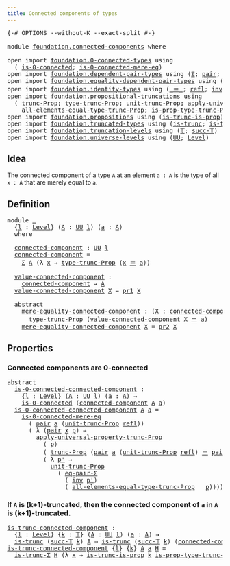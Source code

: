 ```yaml
---
title: Connected components of types
---
```


<pre class="Agda"><a id="55" class="Symbol">{-#</a> <a id="59" class="Keyword">OPTIONS</a> <a id="67" class="Pragma">--without-K</a> <a id="79" class="Pragma">--exact-split</a> <a id="93" class="Symbol">#-}</a>

<a id="98" class="Keyword">module</a> <a id="105" href="foundation.connected-components.html" class="Module">foundation.connected-components</a> <a id="137" class="Keyword">where</a>

<a id="144" class="Keyword">open</a> <a id="149" class="Keyword">import</a> <a id="156" href="foundation.0-connected-types.html" class="Module">foundation.0-connected-types</a> <a id="185" class="Keyword">using</a>
  <a id="193" class="Symbol">(</a> <a id="195" href="foundation.0-connected-types.html#1858" class="Function">is-0-connected</a><a id="209" class="Symbol">;</a> <a id="211" href="foundation.0-connected-types.html#2434" class="Function">is-0-connected-mere-eq</a><a id="233" class="Symbol">)</a>
<a id="235" class="Keyword">open</a> <a id="240" class="Keyword">import</a> <a id="247" href="foundation.dependent-pair-types.html" class="Module">foundation.dependent-pair-types</a> <a id="279" class="Keyword">using</a> <a id="285" class="Symbol">(</a><a id="286" href="foundation-core.dependent-pair-types.html#515" class="Record">Σ</a><a id="287" class="Symbol">;</a> <a id="289" href="foundation-core.dependent-pair-types.html#588" class="InductiveConstructor">pair</a><a id="293" class="Symbol">;</a> <a id="295" href="foundation-core.dependent-pair-types.html#605" class="Field">pr1</a><a id="298" class="Symbol">;</a> <a id="300" href="foundation-core.dependent-pair-types.html#617" class="Field">pr2</a><a id="303" class="Symbol">)</a>
<a id="305" class="Keyword">open</a> <a id="310" class="Keyword">import</a> <a id="317" href="foundation.equality-dependent-pair-types.html" class="Module">foundation.equality-dependent-pair-types</a> <a id="358" class="Keyword">using</a> <a id="364" class="Symbol">(</a><a id="365" href="foundation-core.equality-dependent-pair-types.html#1278" class="Function">eq-pair-Σ</a><a id="374" class="Symbol">)</a>
<a id="376" class="Keyword">open</a> <a id="381" class="Keyword">import</a> <a id="388" href="foundation.identity-types.html" class="Module">foundation.identity-types</a> <a id="414" class="Keyword">using</a> <a id="420" class="Symbol">(</a><a id="421" href="foundation-core.identity-types.html#1865" class="Function Operator">_＝_</a><a id="424" class="Symbol">;</a> <a id="426" href="foundation-core.identity-types.html#1820" class="InductiveConstructor">refl</a><a id="430" class="Symbol">;</a> <a id="432" href="foundation-core.identity-types.html#2729" class="Function">inv</a><a id="435" class="Symbol">)</a>
<a id="437" class="Keyword">open</a> <a id="442" class="Keyword">import</a> <a id="449" href="foundation.propositional-truncations.html" class="Module">foundation.propositional-truncations</a> <a id="486" class="Keyword">using</a>
  <a id="494" class="Symbol">(</a> <a id="496" href="foundation.propositional-truncations.html#2707" class="Function">trunc-Prop</a><a id="506" class="Symbol">;</a> <a id="508" href="foundation.propositional-truncations.html#2209" class="Function">type-trunc-Prop</a><a id="523" class="Symbol">;</a> <a id="525" href="foundation.propositional-truncations.html#2293" class="Function">unit-trunc-Prop</a><a id="540" class="Symbol">;</a> <a id="542" href="foundation.propositional-truncations.html#5775" class="Function">apply-universal-property-trunc-Prop</a><a id="577" class="Symbol">;</a>
    <a id="583" href="foundation.propositional-truncations.html#2514" class="Function">all-elements-equal-type-trunc-Prop</a><a id="617" class="Symbol">;</a> <a id="619" href="foundation.propositional-truncations.html#2388" class="Function">is-prop-type-trunc-Prop</a><a id="642" class="Symbol">)</a>
<a id="644" class="Keyword">open</a> <a id="649" class="Keyword">import</a> <a id="656" href="foundation.propositions.html" class="Module">foundation.propositions</a> <a id="680" class="Keyword">using</a> <a id="686" class="Symbol">(</a><a id="687" href="foundation.propositions.html#979" class="Function">is-trunc-is-prop</a><a id="703" class="Symbol">)</a>
<a id="705" class="Keyword">open</a> <a id="710" class="Keyword">import</a> <a id="717" href="foundation.truncated-types.html" class="Module">foundation.truncated-types</a> <a id="744" class="Keyword">using</a> <a id="750" class="Symbol">(</a><a id="751" href="foundation-core.truncated-types.html#1741" class="Function">is-trunc</a><a id="759" class="Symbol">;</a> <a id="761" href="foundation-core.truncated-types.html#5741" class="Function">is-trunc-Σ</a><a id="771" class="Symbol">)</a>
<a id="773" class="Keyword">open</a> <a id="778" class="Keyword">import</a> <a id="785" href="foundation.truncation-levels.html" class="Module">foundation.truncation-levels</a> <a id="814" class="Keyword">using</a> <a id="820" class="Symbol">(</a><a id="821" href="foundation-core.truncation-levels.html#395" class="Datatype">𝕋</a><a id="822" class="Symbol">;</a> <a id="824" href="foundation-core.truncation-levels.html#432" class="InductiveConstructor">succ-𝕋</a><a id="830" class="Symbol">)</a>
<a id="832" class="Keyword">open</a> <a id="837" class="Keyword">import</a> <a id="844" href="foundation.universe-levels.html" class="Module">foundation.universe-levels</a> <a id="871" class="Keyword">using</a> <a id="877" class="Symbol">(</a><a id="878" href="foundation-core.universe-levels.html#235" class="Primitive">UU</a><a id="880" class="Symbol">;</a> <a id="882" href="Agda.Primitive.html#597" class="Postulate">Level</a><a id="887" class="Symbol">)</a>
</pre>
## Idea

The connected component of a type `A` at an element `a : A` is the type of all `x : A` that are merely equal to `a`.

## Definition

<pre class="Agda"><a id="1044" class="Keyword">module</a> <a id="1051" href="foundation.connected-components.html#1051" class="Module">_</a>
  <a id="1055" class="Symbol">{</a><a id="1056" href="foundation.connected-components.html#1056" class="Bound">l</a> <a id="1058" class="Symbol">:</a> <a id="1060" href="Agda.Primitive.html#597" class="Postulate">Level</a><a id="1065" class="Symbol">}</a> <a id="1067" class="Symbol">(</a><a id="1068" href="foundation.connected-components.html#1068" class="Bound">A</a> <a id="1070" class="Symbol">:</a> <a id="1072" href="foundation-core.universe-levels.html#235" class="Primitive">UU</a> <a id="1075" href="foundation.connected-components.html#1056" class="Bound">l</a><a id="1076" class="Symbol">)</a> <a id="1078" class="Symbol">(</a><a id="1079" href="foundation.connected-components.html#1079" class="Bound">a</a> <a id="1081" class="Symbol">:</a> <a id="1083" href="foundation.connected-components.html#1068" class="Bound">A</a><a id="1084" class="Symbol">)</a>
  <a id="1088" class="Keyword">where</a>

  <a id="1097" href="foundation.connected-components.html#1097" class="Function">connected-component</a> <a id="1117" class="Symbol">:</a> <a id="1119" href="foundation-core.universe-levels.html#235" class="Primitive">UU</a> <a id="1122" href="foundation.connected-components.html#1056" class="Bound">l</a>
  <a id="1126" href="foundation.connected-components.html#1097" class="Function">connected-component</a> <a id="1146" class="Symbol">=</a>
    <a id="1152" href="foundation-core.dependent-pair-types.html#515" class="Record">Σ</a> <a id="1154" href="foundation.connected-components.html#1068" class="Bound">A</a> <a id="1156" class="Symbol">(λ</a> <a id="1159" href="foundation.connected-components.html#1159" class="Bound">x</a> <a id="1161" class="Symbol">→</a> <a id="1163" href="foundation.propositional-truncations.html#2209" class="Function">type-trunc-Prop</a> <a id="1179" class="Symbol">(</a><a id="1180" href="foundation.connected-components.html#1159" class="Bound">x</a> <a id="1182" href="foundation-core.identity-types.html#1865" class="Function Operator">＝</a> <a id="1184" href="foundation.connected-components.html#1079" class="Bound">a</a><a id="1185" class="Symbol">))</a>

  <a id="1191" href="foundation.connected-components.html#1191" class="Function">value-connected-component</a> <a id="1217" class="Symbol">:</a>
    <a id="1223" href="foundation.connected-components.html#1097" class="Function">connected-component</a> <a id="1243" class="Symbol">→</a> <a id="1245" href="foundation.connected-components.html#1068" class="Bound">A</a>
  <a id="1249" href="foundation.connected-components.html#1191" class="Function">value-connected-component</a> <a id="1275" href="foundation.connected-components.html#1275" class="Bound">X</a> <a id="1277" class="Symbol">=</a> <a id="1279" href="foundation-core.dependent-pair-types.html#605" class="Field">pr1</a> <a id="1283" href="foundation.connected-components.html#1275" class="Bound">X</a>

  <a id="1288" class="Keyword">abstract</a>
    <a id="1301" href="foundation.connected-components.html#1301" class="Function">mere-equality-connected-component</a> <a id="1335" class="Symbol">:</a> <a id="1337" class="Symbol">(</a><a id="1338" href="foundation.connected-components.html#1338" class="Bound">X</a> <a id="1340" class="Symbol">:</a> <a id="1342" href="foundation.connected-components.html#1097" class="Function">connected-component</a><a id="1361" class="Symbol">)</a> <a id="1363" class="Symbol">→</a>
      <a id="1371" href="foundation.propositional-truncations.html#2209" class="Function">type-trunc-Prop</a> <a id="1387" class="Symbol">(</a><a id="1388" href="foundation.connected-components.html#1191" class="Function">value-connected-component</a> <a id="1414" href="foundation.connected-components.html#1338" class="Bound">X</a> <a id="1416" href="foundation-core.identity-types.html#1865" class="Function Operator">＝</a> <a id="1418" href="foundation.connected-components.html#1079" class="Bound">a</a><a id="1419" class="Symbol">)</a>
    <a id="1425" href="foundation.connected-components.html#1301" class="Function">mere-equality-connected-component</a> <a id="1459" href="foundation.connected-components.html#1459" class="Bound">X</a> <a id="1461" class="Symbol">=</a> <a id="1463" href="foundation-core.dependent-pair-types.html#617" class="Field">pr2</a> <a id="1467" href="foundation.connected-components.html#1459" class="Bound">X</a>
</pre>
## Properties

### Connected components are 0-connected

<pre class="Agda"><a id="1539" class="Keyword">abstract</a>
  <a id="is-0-connected-connected-component"></a><a id="1550" href="foundation.connected-components.html#1550" class="Function">is-0-connected-connected-component</a> <a id="1585" class="Symbol">:</a>
    <a id="1591" class="Symbol">{</a><a id="1592" href="foundation.connected-components.html#1592" class="Bound">l</a> <a id="1594" class="Symbol">:</a> <a id="1596" href="Agda.Primitive.html#597" class="Postulate">Level</a><a id="1601" class="Symbol">}</a> <a id="1603" class="Symbol">(</a><a id="1604" href="foundation.connected-components.html#1604" class="Bound">A</a> <a id="1606" class="Symbol">:</a> <a id="1608" href="foundation-core.universe-levels.html#235" class="Primitive">UU</a> <a id="1611" href="foundation.connected-components.html#1592" class="Bound">l</a><a id="1612" class="Symbol">)</a> <a id="1614" class="Symbol">(</a><a id="1615" href="foundation.connected-components.html#1615" class="Bound">a</a> <a id="1617" class="Symbol">:</a> <a id="1619" href="foundation.connected-components.html#1604" class="Bound">A</a><a id="1620" class="Symbol">)</a> <a id="1622" class="Symbol">→</a>
    <a id="1628" href="foundation.0-connected-types.html#1858" class="Function">is-0-connected</a> <a id="1643" class="Symbol">(</a><a id="1644" href="foundation.connected-components.html#1097" class="Function">connected-component</a> <a id="1664" href="foundation.connected-components.html#1604" class="Bound">A</a> <a id="1666" href="foundation.connected-components.html#1615" class="Bound">a</a><a id="1667" class="Symbol">)</a>
  <a id="1671" href="foundation.connected-components.html#1550" class="Function">is-0-connected-connected-component</a> <a id="1706" href="foundation.connected-components.html#1706" class="Bound">A</a> <a id="1708" href="foundation.connected-components.html#1708" class="Bound">a</a> <a id="1710" class="Symbol">=</a>
    <a id="1716" href="foundation.0-connected-types.html#2434" class="Function">is-0-connected-mere-eq</a>
      <a id="1745" class="Symbol">(</a> <a id="1747" href="foundation-core.dependent-pair-types.html#588" class="InductiveConstructor">pair</a> <a id="1752" href="foundation.connected-components.html#1708" class="Bound">a</a> <a id="1754" class="Symbol">(</a><a id="1755" href="foundation.propositional-truncations.html#2293" class="Function">unit-trunc-Prop</a> <a id="1771" href="foundation-core.identity-types.html#1820" class="InductiveConstructor">refl</a><a id="1775" class="Symbol">))</a>
      <a id="1784" class="Symbol">(</a> <a id="1786" class="Symbol">λ</a> <a id="1788" class="Symbol">(</a><a id="1789" href="foundation-core.dependent-pair-types.html#588" class="InductiveConstructor">pair</a> <a id="1794" href="foundation.connected-components.html#1794" class="Bound">x</a> <a id="1796" href="foundation.connected-components.html#1796" class="Bound">p</a><a id="1797" class="Symbol">)</a> <a id="1799" class="Symbol">→</a>
        <a id="1809" href="foundation.propositional-truncations.html#5775" class="Function">apply-universal-property-trunc-Prop</a>
          <a id="1855" class="Symbol">(</a> <a id="1857" href="foundation.connected-components.html#1796" class="Bound">p</a><a id="1858" class="Symbol">)</a>
          <a id="1870" class="Symbol">(</a> <a id="1872" href="foundation.propositional-truncations.html#2707" class="Function">trunc-Prop</a> <a id="1883" class="Symbol">(</a><a id="1884" href="foundation-core.dependent-pair-types.html#588" class="InductiveConstructor">pair</a> <a id="1889" href="foundation.connected-components.html#1708" class="Bound">a</a> <a id="1891" class="Symbol">(</a><a id="1892" href="foundation.propositional-truncations.html#2293" class="Function">unit-trunc-Prop</a> <a id="1908" href="foundation-core.identity-types.html#1820" class="InductiveConstructor">refl</a><a id="1912" class="Symbol">)</a> <a id="1914" href="foundation-core.identity-types.html#1865" class="Function Operator">＝</a> <a id="1916" href="foundation-core.dependent-pair-types.html#588" class="InductiveConstructor">pair</a> <a id="1921" href="foundation.connected-components.html#1794" class="Bound">x</a> <a id="1923" href="foundation.connected-components.html#1796" class="Bound">p</a><a id="1924" class="Symbol">))</a>
          <a id="1937" class="Symbol">(</a> <a id="1939" class="Symbol">λ</a> <a id="1941" href="foundation.connected-components.html#1941" class="Bound">p&#39;</a> <a id="1944" class="Symbol">→</a>
            <a id="1958" href="foundation.propositional-truncations.html#2293" class="Function">unit-trunc-Prop</a>
              <a id="1988" class="Symbol">(</a> <a id="1990" href="foundation-core.equality-dependent-pair-types.html#1278" class="Function">eq-pair-Σ</a>
                <a id="2016" class="Symbol">(</a> <a id="2018" href="foundation-core.identity-types.html#2729" class="Function">inv</a> <a id="2022" href="foundation.connected-components.html#1941" class="Bound">p&#39;</a><a id="2024" class="Symbol">)</a>
                <a id="2042" class="Symbol">(</a> <a id="2044" href="foundation.propositional-truncations.html#2514" class="Function">all-elements-equal-type-trunc-Prop</a> <a id="2079" class="Symbol">_</a> <a id="2081" href="foundation.connected-components.html#1796" class="Bound">p</a><a id="2082" class="Symbol">))))</a>
</pre>
### If `A` is (k+1)-truncated, then the connected component of `a` in `A` is (k+1)-truncated.

<pre class="Agda"><a id="is-trunc-connected-component"></a><a id="2195" href="foundation.connected-components.html#2195" class="Function">is-trunc-connected-component</a> <a id="2224" class="Symbol">:</a>
  <a id="2228" class="Symbol">{</a><a id="2229" href="foundation.connected-components.html#2229" class="Bound">l</a> <a id="2231" class="Symbol">:</a> <a id="2233" href="Agda.Primitive.html#597" class="Postulate">Level</a><a id="2238" class="Symbol">}</a> <a id="2240" class="Symbol">{</a><a id="2241" href="foundation.connected-components.html#2241" class="Bound">k</a> <a id="2243" class="Symbol">:</a> <a id="2245" href="foundation-core.truncation-levels.html#395" class="Datatype">𝕋</a><a id="2246" class="Symbol">}</a> <a id="2248" class="Symbol">(</a><a id="2249" href="foundation.connected-components.html#2249" class="Bound">A</a> <a id="2251" class="Symbol">:</a> <a id="2253" href="foundation-core.universe-levels.html#235" class="Primitive">UU</a> <a id="2256" href="foundation.connected-components.html#2229" class="Bound">l</a><a id="2257" class="Symbol">)</a> <a id="2259" class="Symbol">(</a><a id="2260" href="foundation.connected-components.html#2260" class="Bound">a</a> <a id="2262" class="Symbol">:</a> <a id="2264" href="foundation.connected-components.html#2249" class="Bound">A</a><a id="2265" class="Symbol">)</a> <a id="2267" class="Symbol">→</a>
  <a id="2271" href="foundation-core.truncated-types.html#1741" class="Function">is-trunc</a> <a id="2280" class="Symbol">(</a><a id="2281" href="foundation-core.truncation-levels.html#432" class="InductiveConstructor">succ-𝕋</a> <a id="2288" href="foundation.connected-components.html#2241" class="Bound">k</a><a id="2289" class="Symbol">)</a> <a id="2291" href="foundation.connected-components.html#2249" class="Bound">A</a> <a id="2293" class="Symbol">→</a> <a id="2295" href="foundation-core.truncated-types.html#1741" class="Function">is-trunc</a> <a id="2304" class="Symbol">(</a><a id="2305" href="foundation-core.truncation-levels.html#432" class="InductiveConstructor">succ-𝕋</a> <a id="2312" href="foundation.connected-components.html#2241" class="Bound">k</a><a id="2313" class="Symbol">)</a> <a id="2315" class="Symbol">(</a><a id="2316" href="foundation.connected-components.html#1097" class="Function">connected-component</a> <a id="2336" href="foundation.connected-components.html#2249" class="Bound">A</a> <a id="2338" href="foundation.connected-components.html#2260" class="Bound">a</a><a id="2339" class="Symbol">)</a>
<a id="2341" href="foundation.connected-components.html#2195" class="Function">is-trunc-connected-component</a> <a id="2370" class="Symbol">{</a><a id="2371" href="foundation.connected-components.html#2371" class="Bound">l</a><a id="2372" class="Symbol">}</a> <a id="2374" class="Symbol">{</a><a id="2375" href="foundation.connected-components.html#2375" class="Bound">k</a><a id="2376" class="Symbol">}</a> <a id="2378" href="foundation.connected-components.html#2378" class="Bound">A</a> <a id="2380" href="foundation.connected-components.html#2380" class="Bound">a</a> <a id="2382" href="foundation.connected-components.html#2382" class="Bound">H</a> <a id="2384" class="Symbol">=</a>
  <a id="2388" href="foundation-core.truncated-types.html#5741" class="Function">is-trunc-Σ</a> <a id="2399" href="foundation.connected-components.html#2382" class="Bound">H</a> <a id="2401" class="Symbol">(λ</a> <a id="2404" href="foundation.connected-components.html#2404" class="Bound">x</a> <a id="2406" class="Symbol">→</a> <a id="2408" href="foundation.propositions.html#979" class="Function">is-trunc-is-prop</a> <a id="2425" href="foundation.connected-components.html#2375" class="Bound">k</a> <a id="2427" href="foundation.propositional-truncations.html#2388" class="Function">is-prop-type-trunc-Prop</a><a id="2450" class="Symbol">)</a>

</pre>
